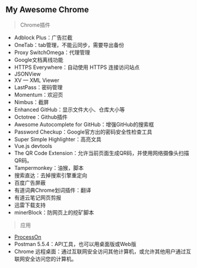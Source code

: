 ## My Awesome Chrome

> Chrome插件

- Adblock Plus：广告拦截
- OneTab：tab管理，不能云同步，需要导出备份
- Proxy SwitchOmega：代理管理
- Google文档离线功能
- HTTPS Everywhere：自动使用 HTTPS 连接访问站点
- JSONView
- XV — XML Viewer
- LastPass：密码管理
- Momentum：欢迎页
- Nimbus：截屏
- Enhanced GitHub：显示文件大小、仓库大小等
- Octotree：Github插件
- Awesome Autocomplete for GitHub：增强GitHub的搜索框
- Password Checkup：Google官方出的密码安全性检查工具
- Super Simple Highlighter：高亮文具
- Vue.js devtools
- The QR Code Extension：允许当前页面生成QR码，并使用网络摄像头扫描QR码。
- Tampermonkey：油猴，脚本
- 搜索直达：去掉搜索引擎重定向
- 百度广告屏蔽
- 有道词典Chrome划词插件：翻译
- 有道云笔记网页剪报
- 迅雷下载支持
- minerBlock：防网页上的挖矿脚本

> 应用

- [ProcessOn](https://www.processon.com/) 
- Postman 5.5.4：API工具，也可以用桌面版或Web版
- Chrome 远程桌面：通过互联网安全访问其他计算机，或允许其他用户通过互联网安全访问您的计算机。
